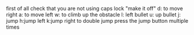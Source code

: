 first of all check that you are not using caps lock "make it off"
d: to move right
a: to move left 
w: to climb up the obstacle 
l: left bullet 
u: up bullet 
j: jump
h:jump left
k:jump right
to double jump press the jump button multiple times

